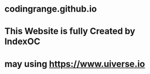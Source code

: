 # codingrange.github.io
# This Website is fully Created by IndexOC
# may using https://www.uiverse.io
